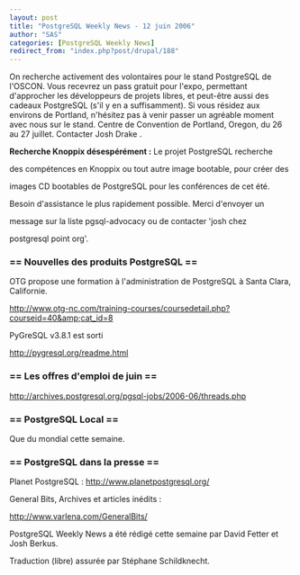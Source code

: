 ```yaml
---
layout: post
title: "PostgreSQL Weekly News - 12 juin 2006"
author: "SAS"
categories: [PostgreSQL Weekly News]
redirect_from: "index.php?post/drupal/188"
---
```



<p>

On recherche activement des volontaires pour le stand PostgreSQL de l'OSCON. Vous recevrez un pass gratuit pour l'expo, permettant d'approcher les développeurs de projets libres, et peut-être aussi des cadeaux PostgreSQL (s'il y en a suffisamment). Si vous résidez aux environs de Portland, n'hésitez pas à venir passer un agréable moment avec nous sur le stand. Centre de Convention de Portland, Oregon, du 26 au 27 juillet. Contacter Josh Drake <jd chez="" commandprompt="" point="" com="">.

</jd>

</p>

<p>

<strong>Recherche Knoppix désespérément&nbsp;:</strong> Le projet PostgreSQL recherche

des compétences en Knoppix ou tout autre image bootable, pour créer des

images CD bootables de PostgreSQL pour les conférences de cet été.

Besoin d'assistance le plus rapidement possible. Merci d'envoyer un

message sur la liste pgsql-advocacy ou de contacter 'josh chez

postgresql point org'.

</p>

<!--more-->


<h3>== Nouvelles des produits PostgreSQL ==</h3>

<p>

OTG propose une formation à l'administration de PostgreSQL à Santa Clara, Californie.

<a href="http://www.otg-nc.com/training-courses/coursedetail.php?courseid=40&amp;cat_id=8">http://www.otg-nc.com/training-courses/coursedetail.php?courseid=40&amp;cat_id=8</a>

</p>

<p>

PyGreSQL v3.8.1 est sorti

<a href="http://pygresql.org/readme.html">http://pygresql.org/readme.html</a>

</p>

<h3>== Les offres d'emploi de juin ==</h3>

<p>

<a href="http://archives.postgresql.org/pgsql-jobs/2006-06/threads.php">http://archives.postgresql.org/pgsql-jobs/2006-06/threads.php</a>

</p>

<h3>== PostgreSQL Local ==</h3>

<p>Que du mondial cette semaine.</p>

<h3>== PostgreSQL dans la presse ==</h3>

<p>Planet PostgreSQL&nbsp;: <a href="http://www.planetpostgresql.org/">http://www.planetpostgresql.org/</a></p>

<p>

General Bits, Archives et articles inédits&nbsp;:

<a href="http://www.varlena.com/GeneralBits/">http://www.varlena.com/GeneralBits/</a>

</p>

<p>

PostgreSQL Weekly News a été rédigé cette semaine par David Fetter et Josh Berkus.

Traduction (libre) assurée par Stéphane Schildknecht.

</p>